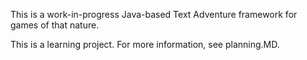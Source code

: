 This is a work-in-progress Java-based Text Adventure framework for games of that nature.

This is a learning project. For more information, see planning.MD.